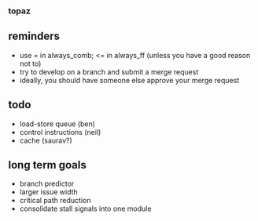### topaz

## reminders
- use = in always\_comb; <= in always\_ff (unless you have a good reason not to)
- try to develop on a branch and submit a merge request
- ideally, you should have someone else approve your merge request

## todo
- load-store queue (ben)
- control instructions (neil)
- cache (saurav?)

## long term goals
- branch predictor
- larger issue width
- critical path reduction
- consolidate stall signals into one module

